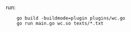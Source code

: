 
run:
```shell
    go build -buildmode=plugin plugins/wc.go
    go run main.go wc.so texts/*.txt
```